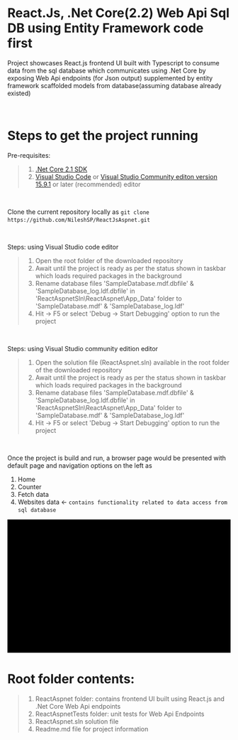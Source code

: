 # React.Js, .Net Core(2.2) Web Api Sql DB using Entity Framework code first 

Project showcases React.js frontend UI built with Typescript to consume data from the sql database which communicates using .Net Core by exposing Web Api endpoints (for Json output) supplemented by entity framework scaffolded models from database(assuming database already existed)

<br/>

# Steps to get the project running

Pre-requisites:

>1. [.Net Core 2.1 SDK](https://www.microsoft.com/net/download/dotnet-core/2.1)
>2. [Visual Studio Code](https://code.visualstudio.com/) or [Visual Studio Community editon version 15.9.1](https://visualstudio.microsoft.com/vs/community/) or later (recommended) editor

<br/>

Clone the current repository locally as
 `git clone https://github.com/NileshSP/ReactJsAspnet.git`

<br/>

Steps: using Visual Studio code editor
>1. Open the root folder of the downloaded repository 
>2. Await until the project is ready as per the status shown in taskbar which loads required packages in the background
>3. Rename database files 'SampleDatabase.mdf.dbfile' & 'SampleDatabase_log.ldf.dbfile' in 'ReactAspnetSln\ReactAspnet\App_Data' folder to 'SampleDatabase.mdf' & 'SampleDatabase_log.ldf'
>4. Hit -> F5 or select 'Debug -> Start Debugging' option to run the project

<br/>

Steps: using Visual Studio community edition editor
>1. Open the solution file (ReactAspnet.sln) available in the root folder of the downloaded repository
>2. Await until the project is ready as per the status shown in taskbar which loads required packages in the background
>3. Rename database files 'SampleDatabase.mdf.dbfile' & 'SampleDatabase_log.ldf.dbfile' in 'ReactAspnetSln\ReactAspnet\App_Data' folder to 'SampleDatabase.mdf' & 'SampleDatabase_log.ldf'
>4. Hit -> F5 or select 'Debug -> Start Debugging' option to run the project

<br/>

Once the project is build and run, a browser page would be presented with default page and  navigation options on the left as 

1. Home 
2. Counter 
3. Fetch data 
4. Websites data <- `contains functionality related to data access from sql database`


![alt text](https://github.com/NileshSP/ReactJsAspnet/blob/master/screenshot.gif "Working example..")
<br/>

# Root folder contents: 
>1. ReactAspnet folder: contains frontend UI built using React.js and .Net Core Web Api endpoints
>2. ReactAspnetTests folder: unit tests for Web Api Endpoints
>3. ReactAspnet.sln solution file
>4. Readme.md file for project information

